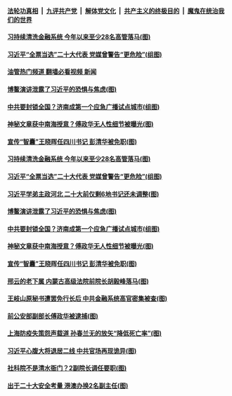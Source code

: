 ####  [法轮功真相](../../../../basic/blob/master/README.md?t=04240831) &nbsp;|&nbsp; [九评共产党](../../../../9ping.md/blob/master/README.md?t=04240831) &nbsp;|&nbsp; [解体党文化](../../../../jtdwh.md/blob/master/README.md?t=04240831)  &nbsp;|&nbsp; [共产主义的终极目的](../../../../gczydzjmd.md/blob/master/README.md?t=04240831) &nbsp;|&nbsp; [魔鬼在统治我们的世界](../../../../mgztzwmdsj.md/blob/master/README.md?t=04240831) 

#### [习持续清洗金融系统 今年以来至少28名高管落马(图)](../pages/p2/1004372.md?t=04240831) 

#### [习近平“全票当选”二十大代表 党媒曾警告“更危险”(组图)](../pages/p2/1004344.md?t=04240831) 

#### [油管热门频道 翻墙必看视频 新闻](http://78.141.244.201:81/youtube.html?04240831)

#### [博鳌演讲泄露了习近平的恐惧与焦虑(图)](../pages/p2/1004226.md?t=04240831) 

#### [中共要封锁全国？济南成第一个应急广播试点城市(组图)](../pages/p2/1004278.md?t=04240831) 

#### [神秘文章获中南海授意？傅政华无人性细节被曝光(图)](../pages/p2/1004274.md?t=04240831) 

#### [宣传“智囊”王晓晖任四川书记 彭清华被免职(图)](../pages/p2/1004263.md?t=04240831) 

#### [习持续清洗金融系统 今年以来至少28名高管落马(图)](../pages/p2/1004372.md?t=04240831) 


#### [习近平“全票当选”二十大代表 党媒曾警告“更危险”(组图)](../pages/p2/1004344.md?t=04240831) 

#### [习近平学弟主政河北 二十大前仅剩6地书记还未调整(图)](../pages/p2/1004337.md?t=04240831) 


#### [博鳌演讲泄露了习近平的恐惧与焦虑(图)](../pages/p2/1004226.md?t=04240831) 

#### [中共要封锁全国？济南成第一个应急广播试点城市(组图)](../pages/p2/1004278.md?t=04240831) 


#### [神秘文章获中南海授意？傅政华无人性细节被曝光(图)](../pages/p2/1004274.md?t=04240831) 

#### [宣传“智囊”王晓晖任四川书记 彭清华被免职(图)](../pages/p2/1004263.md?t=04240831) 


#### [邢云的老下属 内蒙古高级法院前院长胡毅峰落马(图)](../pages/p2/1004236.md?t=04240831) 

#### [王岐山原秘书遭罢免行长后 中共金融系统高官密集被查(图)](../pages/p2/1004237.md?t=04240831) 


#### [前公安部副部长傅政华被逮捕(图)](../pages/p2/1004147.md?t=04240831) 

#### [上海防疫失策怨声载道 孙春兰无的放矢“降低死亡率”(图)](../pages/p2/1004134.md?t=04240831) 

#### [习近平心腹大将退居二线 中共官场再现诡异(图)](../pages/p2/1004133.md?t=04240831) 

#### [社科院不是清水衙门？2副院长调任要职(图)](../pages/p2/1004080.md?t=04240831) 

#### [出于二十大安全考量 港澳办换2名副主任(图)](../pages/p2/1004088.md?t=04240831) 


<img src='http://gfw-breaker.win/goodnews/indexes/p2.md' width='0px' height='0px'/>
